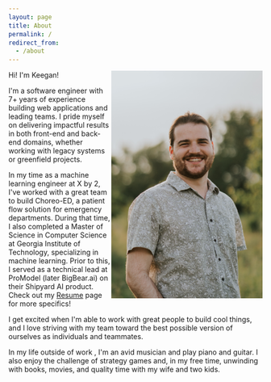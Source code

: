 ```yaml
---
layout: page
title: About
permalink: /
redirect_from:
  - /about
---
```


<img src="/assets/me.jpg" alt="Keegan Kozler" align="right" width="300"/>

Hi! I'm Keegan! 

I'm a software engineer with 7+ years of experience building web applications and leading teams. 
I pride myself on delivering impactful results in both front-end and back-end domains, whether working with legacy systems or greenfield projects.

In my time as a machine learning engineer at X by 2, I've worked with a great team to build Choreo-ED, a patient flow solution for emergency departments. During that time, I also completed a Master of Science in Computer Science at Georgia Institute of Technology, specializing in machine learning.
Prior to this, I served as a technical lead at ProModel (later BigBear.ai) on their Shipyard AI product. Check out my [Resume](resume/) page for more specifics!

I get excited when I'm able to work with great people to build cool things, and I love striving with my team toward the best possible version of ourselves as individuals and teammates.  

In my life outside of work  , I'm an avid musician and play piano and guitar. 
I also enjoy the challenge of strategy games and, in my free time, unwinding with books, movies, and quality time with my wife and two kids. 
